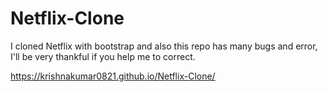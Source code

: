 # Netflix-Clone
I cloned Netflix with bootstrap and also this repo has many bugs and error, I'll be very thankful if you help me to correct.

https://krishnakumar0821.github.io/Netflix-Clone/
